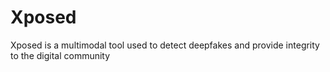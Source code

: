 # Xposed
Xposed is a multimodal tool used to detect deepfakes and provide integrity to the digital community
